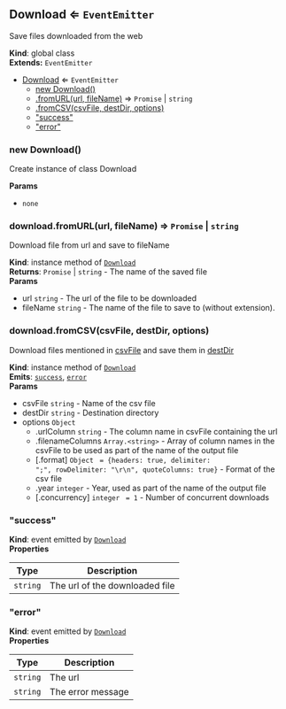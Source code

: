 <a name="Download"></a>

## Download ⇐ <code>EventEmitter</code>
Save files downloaded from the web

**Kind**: global class  
**Extends:** <code>EventEmitter</code>  

* [Download](#Download) ⇐ <code>EventEmitter</code>
    * [new Download()](#new_Download_new)
    * [.fromURL(url, fileName)](#Download+fromURL) ⇒ <code>Promise</code> &#124; <code>string</code>
    * [.fromCSV(csvFile, destDir, options)](#Download+fromCSV)
    * ["success"](#Download+event_success)
    * ["error"](#Download+event_error)

<a name="new_Download_new"></a>

### new Download()
Create instance of class Download

**Params**

-  <code>none</code>

<a name="Download+fromURL"></a>

### download.fromURL(url, fileName) ⇒ <code>Promise</code> &#124; <code>string</code>
Download file from url and save to fileName

**Kind**: instance method of <code>[Download](#Download)</code>  
**Returns**: <code>Promise</code> &#124; <code>string</code> - The name of the saved file  
**Params**

- url <code>string</code> - The url of the file to be downloaded
- fileName <code>string</code> - The name of the file to save to (without extension).

<a name="Download+fromCSV"></a>

### download.fromCSV(csvFile, destDir, options)
Download files mentioned in [csvFile](csvFile) and save them in [destDir](destDir)

**Kind**: instance method of <code>[Download](#Download)</code>  
**Emits**: <code>[success](#Download+event_success)</code>, <code>[error](#Download+event_error)</code>  
**Params**

- csvFile <code>string</code> - Name of the csv file
- destDir <code>string</code> - Destination directory
- options <code>Object</code>
    - .urlColumn <code>string</code> - The column name in csvFile containing the url
    - .filenameColumns <code>Array.&lt;string&gt;</code> - Array of column names in the csvFile to be used as part of the name of the output file
    - [.format] <code>Object</code> <code> = {headers: true, delimiter: &quot;;&quot;, rowDelimiter: &quot;\r\n&quot;, quoteColumns: true}</code> - Format of the csv file
    - .year <code>integer</code> - Year, used as part of the name of the output file
    - [.concurrency] <code>integer</code> <code> = 1</code> - Number of concurrent downloads

<a name="Download+event_success"></a>

### "success"
**Kind**: event emitted by <code>[Download](#Download)</code>  
**Properties**

| Type | Description |
| --- | --- |
| <code>string</code> | The url of the downloaded file |

<a name="Download+event_error"></a>

### "error"
**Kind**: event emitted by <code>[Download](#Download)</code>  
**Properties**

| Type | Description |
| --- | --- |
| <code>string</code> | The url |
| <code>string</code> | The error message |

